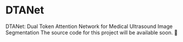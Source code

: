 # DTANet
DTANet: Dual Token Attention Network for Medical Ultrasound Image Segmentation
The source code for this project will be available soon. 🚀 

